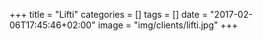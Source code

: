 +++
title = "Lifti"
categories = []
tags = []
date = "2017-02-06T17:45:46+02:00"
image = "img/clients/lifti.jpg"
+++

